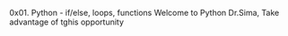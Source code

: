 0x01. Python - if/else, loops, functions
Welcome to Python Dr.Sima, Take advantage of tghis opportunity
